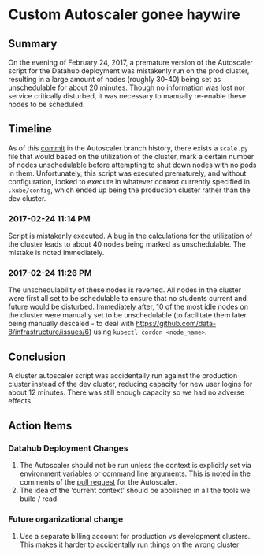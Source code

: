 # Custom Autoscaler gonee haywire

## Summary ##
On the evening of February 24, 2017, a premature version of the Autoscaler script for the Datahub deployment was mistakenly run on the prod cluster, resulting in a large amount of nodes (roughly 30-40) being set as unschedulable for about 20 minutes. Though no information was lost nor service critically disturbed, it was necessary to manually re-enable these nodes to be scheduled.

## Timeline ##
As of this [commit](https://github.com/data-8/jupyterhub-k8s/commit/6c042ebb6a88f0059d80e664795f4ce9252c043f) in the Autoscaler branch history, there exists a `scale.py` file that would based on the utilization of the cluster, mark a certain number of nodes unschedulable before attempting to shut down nodes with no pods in them. Unfortunately, this script was executed prematurely, and without configuration, looked to execute in whatever context currently specified in `.kube/config`, which ended up being the production cluster rather than the dev cluster.

### 2017-02-24 11:14 PM ###
Script is mistakenly executed. A bug in the calculations for the utilization of the cluster leads to about 40 nodes being marked as unschedulable. The mistake is noted immediately.

### 2017-02-24 11:26 PM ###
The unschedulability of these nodes is reverted. All nodes in the cluster were first all set to be schedulable to ensure that no students current and future would be disturbed. Immediately after, 10 of the most idle nodes on the cluster were manually set to be unschedulable (to facilitate them later being manually descaled - to deal with https://github.com/data-8/infrastructure/issues/6) using `kubectl cordon <node_name>`.

## Conclusion ##

A cluster autoscaler script was accidentally run against the production cluster instead of the dev cluster, reducing capacity for new user logins for about 12 minutes. There was still enough capacity so we had no adverse effects.

## Action Items ##

### Datahub Deployment Changes ###
1. The Autoscaler should not be run unless the context is explicitly set via environment variables or command line arguments. This is noted in the comments of the [pull request](https://github.com/data-8/jupyterhub-k8s/pull/117) for the Autoscaler.
2. The idea of the ‘current context’ should be abolished in all the tools we build / read.

### Future organizational change ###

1. Use a separate billing account for production vs development clusters. This makes it harder to accidentally run things on the wrong cluster


